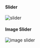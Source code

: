 #### Slider
![slider](https://user-images.githubusercontent.com/69578414/135388556-fd064361-cd92-42ed-8dba-edcc6c147126.PNG)

#### Image Slider
![image slider](https://user-images.githubusercontent.com/69578414/135388622-0e3aebc5-7083-421e-afcf-527402e8357d.PNG)

